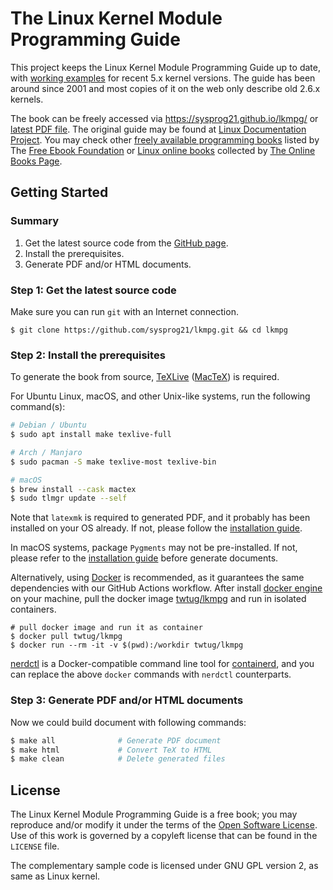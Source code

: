 # The Linux Kernel Module Programming Guide

This project keeps the Linux Kernel Module Programming Guide up to date, with [working examples](examples/) for recent 5.x kernel versions.
The guide has been around since 2001 and most copies of it on the web only describe old 2.6.x kernels.

The book can be freely accessed via https://sysprog21.github.io/lkmpg/ or [latest PDF file](https://github.com/sysprog21/lkmpg/releases).
The original guide may be found at [Linux Documentation Project](http://www.tldp.org/LDP/lkmpg/).
You may check other [freely available programming books](https://ebookfoundation.github.io/free-programming-books-search/) listed by The [Free Ebook Foundation](https://ebookfoundation.org/) or [Linux online books](https://onlinebooks.library.upenn.edu/webbin/book/browse?type=lcsubc&key=Linux) collected by [The Online Books Page](https://onlinebooks.library.upenn.edu/).

## Getting Started

### Summary
1. Get the latest source code from the [GitHub page](https://github.com/sysprog21/lkmpg).
2. Install the prerequisites.
3. Generate PDF and/or HTML documents.

### Step 1: Get the latest source code

Make sure you can run `git` with an Internet connection.

```shell
$ git clone https://github.com/sysprog21/lkmpg.git && cd lkmpg
```

### Step 2: Install the prerequisites

To generate the book from source, [TeXLive](https://www.tug.org/texlive/) ([MacTeX](https://www.tug.org/mactex/)) is required.

For Ubuntu Linux, macOS, and other Unix-like systems, run the following command(s):

```bash
# Debian / Ubuntu
$ sudo apt install make texlive-full

# Arch / Manjaro
$ sudo pacman -S make texlive-most texlive-bin

# macOS
$ brew install --cask mactex
$ sudo tlmgr update --self
```

Note that `latexmk` is required to generated PDF, and it probably has been installed on your OS already. If not, please follow the [installation guide](https://mg.readthedocs.io/latexmk.html#installation).

In macOS systems, package `Pygments` may not be pre-installed. If not, please refer to the [installation guide](https://pygments.org/download/) before generate documents.

Alternatively, using [Docker](https://docs.docker.com/) is recommended, as it guarantees the same dependencies with our GitHub Actions workflow.
After install [docker engine](https://docs.docker.com/engine/install/) on your machine, pull the docker image [twtug/lkmpg](https://hub.docker.com/r/twtug/lkmpg) and run in isolated containers.

```shell
# pull docker image and run it as container
$ docker pull twtug/lkmpg
$ docker run --rm -it -v $(pwd):/workdir twtug/lkmpg
```

[nerdctl](https://github.com/containerd/nerdctl) is a Docker-compatible command line tool for [containerd](https://containerd.io/), and you can replace the above `docker` commands with `nerdctl` counterparts.

### Step 3: Generate PDF and/or HTML documents

Now we could build document with following commands:

```bash
$ make all              # Generate PDF document
$ make html             # Convert TeX to HTML
$ make clean            # Delete generated files
```

## License

The Linux Kernel Module Programming Guide is a free book; you may reproduce and/or modify it under the terms of the [Open Software License](https://opensource.org/licenses/OSL-3.0).
Use of this work is governed by a copyleft license that can be found in the `LICENSE` file.

The complementary sample code is licensed under GNU GPL version 2, as same as Linux kernel.
